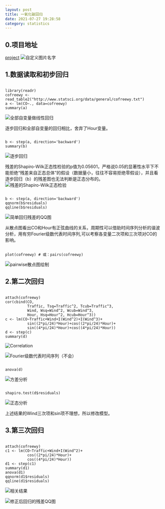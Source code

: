 ```yaml
---
layout: post
title: 一氧化碳回归
date: 2021-07-27 19:28:58
category: statistics
---
```

## 0.项目地址
[project](http://www.statsci.org/data/general/cofreewy.html)
![自定义图片名字](图片地址)

## 1.数据读取和初步回归
<pre><code>
library(readr)
cofreewy <- read_table2("http://www.statsci.org/data/general/cofreewy.txt")
a <- lm(CO~., data=cofreewy)
summary(a)
</code></pre>
![全部自变量做线性回归](https://github.com/hookeyplayer/hookeyplayer.github.io/blob/master/_pics/Screenshot%202021-07-27%20at%2021.57.24.png)

逐步回归和全部自变量的回归相比，舍弃了Hour变量。
<pre><code>
b <- step(a, direction='backward') 
summary(b)
</code></pre>
![逐步回归](https://github.com/hookeyplayer/hookeyplayer.github.io/blob/master/_pics/Screenshot%202021-07-27%20at%2021.57.30.png)

残差的Shapiro-Wilk正态性检验的p值为0.05601，严格说0.05的显著性水平下不能拒绝“残差来自正态总体”的假设（数据量小，往往不容易拒绝零假设），并且看逐步回归（b）的残差图也无法判断是正态分布的。
![残差的Shapiro-Wilk正态检验](https://github.com/hookeyplayer/hookeyplayer.github.io/blob/master/_pics/Screenshot%202021-07-27%20at%2022.11.49.png)
<pre><code>
b <- step(a, direction='backward') 
qqnorm(b$residuals)
qqline(b$residuals)
</code></pre>

![简单回归残差的QQ图](https://github.com/hookeyplayer/hookeyplayer.github.io/blob/master/_pics/Screenshot%202021-07-27%20at%2022.27.08.png)

从散点图看出CO和Hour有正弦曲线的关系，周期性可以借助时间序列分析的谐波分析，用有穷Fourier级数代表时间序列,可以考察各变量二次项和三次项对CO的影响。
<pre><code>
plot(cofreewy) # 或：pairs(cofreewy)
</code></pre>
![pairwise散点图绘制](https://github.com/hookeyplayer/hookeyplayer.github.io/blob/master/_pics/Screenshot%202021-07-27%20at%2022.31.45.png)

## 2.第二次回归
<pre><code>
attach(cofreewy)
cor(cbind(CO, 
          Traffic, Tsq=Traffic^2, Tcub=Traffic^3,
          Wind, Wsq=Wind^2, Wcub=Wind^3,
          Hour, Hsq=Hour^2, Hcub=Hour^3))
c <- lm(CO~Traffic+Wind+I(Wind^2)+I(Wind^3)+
          sin((2*pi/24)*Hour)+cos((2*pi/24)*Hour)+
          sin((4*pi/24)*Hour)+cos((4*pi/24)*Hour))
d <- step(c)
summary(d)
</code></pre>
![Correlation](https://github.com/hookeyplayer/hookeyplayer.github.io/blob/master/_pics/Screenshot%202021-07-30%20at%2002.58.42.png)

![Fourier级数代表时间序列（不会）](https://github.com/hookeyplayer/hookeyplayer.github.io/blob/master/_pics/Screenshot%202021-07-30%20at%2002.47.13.png)

<pre><code>
anova(d)
</code></pre>
![方差分析](https://github.com/hookeyplayer/hookeyplayer.github.io/blob/master/_pics/Screenshot%202021-07-30%20at%2002.47.30.png)

<pre><code>
shapiro.test(d$residuals)
</code></pre>
![正态分析](https://github.com/hookeyplayer/hookeyplayer.github.io/blob/master/_pics/Screenshot%202021-07-30%20at%2002.50.27.png)

上述结果的Wind三次项和sin项不理想，所以修改模型。

## 3.第三次回归
<pre><code>
attach(cofreewy)
c1 <- lm(CO~Traffic+Wind+I(Wind^2)+
          cos((2*pi/24)*Hour)+
          cos((4*pi/24)*Hour))
d1 <- step(c1)
summary(d1)
anova(d1)
qqnorm(d1$residuals)
qqline(d1$residuals)
</code></pre>

![相关结果](https://github.com/hookeyplayer/hookeyplayer.github.io/blob/master/_pics/Screenshot%202021-07-30%20at%2003.05.45.png)

![修正后回归的残差QQ图](https://github.com/hookeyplayer/hookeyplayer.github.io/blob/master/_pics/Screenshot%202021-07-30%20at%2003.06.47.png)